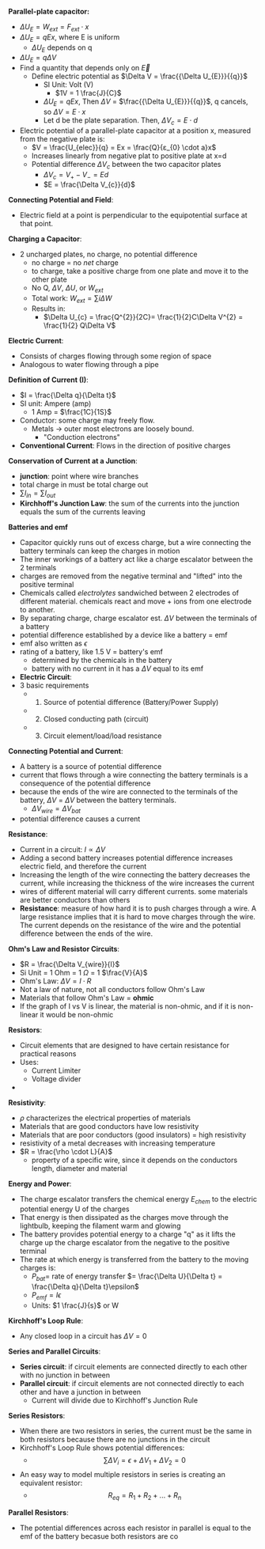 **Parallel-plate capacitor:** 
- $\Delta U_{E} = W_{ext} = F_{ext} \cdot x$
- $\Delta U_{E} = qEx$, where E is uniform
	- $\Delta U_{E}$ depends on q
- $\Delta U_{E} = q\Delta V$ 
- Find a quantity that depends only on $\overrightarrow{E}$
	- Define electric potential as $\Delta V = \frac{{\Delta U_{E}}}{{q}}$
		- SI Unit: Volt (V)
			- $1V = 1 \frac{J}{C}$
		- $\Delta U_{E} = qEx$, Then $\Delta V$ = $\frac{{\Delta U_{E}}}{{q}}$, q cancels, so $\Delta V = E \cdot x$
		- Let d be the plate separation. Then, $\Delta V_{c} = E \cdot d$
- Electric potential of a parallel-plate capacitor at a position x, measured from the negative plate is:
	- $V = \frac{U_{elec}}{q} = Ex = \frac{Q}{ε_{0} \cdot a}x$ 
	- Increases linearly from negative plat to positive plate at x=d
	- Potential difference $\Delta V_{c}$ between the two capacitor plates
		- $\Delta V_{c} = V_{+} - V_{-} = Ed$ 
		- $E = \frac{\Delta V_{c}}{d}$

**Connecting Potential and Field**:
- Electric field at a point is perpendicular to the equipotential surface at that point.

**Charging a Capacitor**: 
- 2 uncharged plates, no charge, no potential difference
	- no charge = no *net* charge
	- to charge, take a positive charge from one plate and move it to the other plate
	- No Q, $\Delta V$, $\Delta U$, or $W_{ext}$
	- Total work: $W_{ext}= \sum{i} \Delta W$ 
	- Results in: 
		- $\Delta U_{c} = \frac{Q^{2}}{2C}= \frac{1}{2}C\Delta V^{2} = \frac{1}{2} Q\Delta V$

**Electric Current**: 
- Consists of charges flowing through some region of space
- Analogous to water flowing through a pipe

**Definition of Current (I)**:
- $I = \frac{\Delta q}{\Delta t}$
- SI unit: Ampere (amp)
	- 1 Amp = $\frac{1C}{1S}$
- Conductor: some charge may freely flow.
	- Metals -> outer most electrons are loosely bound.
		- "Conduction electrons"
- **Conventional Current**: Flows in the direction of positive charges

**Conservation of Current at a Junction**:
- **junction**: point where wire branches
- total charge in must be total charge out
- $\sum I_{in} = \sum I_{out}$
- **Kirchhoff's Junction Law**: the sum of the currents into the junction equals the sum of the currents leaving

**Batteries and emf**
- Capacitor quickly runs out of excess charge, but a wire connecting the battery terminals can keep the charges in motion
- The inner workings of a battery act like a charge escalator between the 2 terminals
- charges are removed from the negative terminal and "lifted" into the positive terminal
- Chemicals called *electrolytes* sandwiched between 2 electrodes of different material. chemicals react and move + ions from one electrode to another. 
- By separating charge, charge escalator est. $\Delta V$ between the terminals of a battery
- potential difference established by a device like a battery = emf
- emf also written as $\epsilon$
- rating of a battery, like 1.5 V = battery's emf
	- determined by the chemicals in the battery
	- battery with no current in it has a $\Delta V$ equal to its emf
- **Electric Circuit**: 
- 3 basic requirements
	- 1. Source of potential difference (Battery/Power Supply)
	- 2. Closed conducting path (circuit)
	- 3. Circuit element/load/load resistance

**Connecting Potential and Current**:
- A battery is a source of potential difference
- current that flows through a wire connecting the battery terminals is a consequence of the potential difference
- because the ends of the wire are connected to the terminals of the battery, $\Delta V$ = $\Delta V$ between the battery terminals. 
	- $\Delta V_{wire} = \Delta V_{bat}$
- potential difference causes a current

**Resistance**:
- Current in a circuit: $I \propto \Delta V$
- Adding a second battery increases potential difference increases electric field, and therefore the current
- Increasing the length of the wire connecting the battery decreases the current, while increasing the thickness of the wire increases the current
- wires of different material will carry different currents. some materials are better conductors than others
- **Resistance**: measure of how hard it is to push charges through a wire. A large resistance implies that it is hard to move charges through the wire. The current depends on the resistance of the wire and the potential difference between the ends of the wire.

**Ohm's Law and Resistor Circuits**:
- $R = \frac{\Delta V_{wire}}{I}$
- Si Unit = 1 Ohm = 1 $\Omega$ = 1 $\frac{V}{A}$  
- Ohm's Law: $\Delta V = I \cdot R$ 
- Not a law of nature, not all conductors follow Ohm's Law
- Materials that follow Ohm's Law = **ohmic**
- If the graph of I vs V is linear, the material is non-ohmic, and if it is non-linear it would be non-ohmic

**Resistors**:
- Circuit elements that are designed to have certain resistance for practical reasons
- Uses:
	- Current Limiter
	- Voltage divider
- 
**Resistivity**:
- $\rho$ characterizes the electrical properties of materials
- Materials that are good conductors have low resistivity
- Materials that are poor conductors (good insulators) = high resistivity
- resistivity of a metal decreases with increasing temperature
- $R = \frac{\rho \cdot L}{A}$ 
	- property of a specific wire, since it depends on the conductors length, diameter and material

 **Energy and Power**:
 - The charge escalator transfers the chemical energy $E_{chem}$ to the electric potential energy U of the charges
 - That energy is then dissipated as the charges move through the lightbulb, keeping the filament warm and glowing
 - The battery provides potential energy to a charge "q" as it lifts the charge up the charge escalator from the negative to the positive terminal
 - The rate at which energy is transferred from the battery to the moving charges is:
	 - $P_{bat} =$ rate of energy transfer $= \frac{\Delta U}{\Delta t} = \frac{\Delta q}{\Delta t}\epsilon$
	 - $P_{emf} = I \epsilon$ 
	 - Units: $1 \frac{J}{s}$ or W

**Kirchhoff's Loop Rule**:
- Any closed loop in a circuit has $\Delta V = 0$

**Series and Parallel Circuits**:
- **Series circuit**: if circuit elements are connected directly to each other with no junction in between
- **Parallel circuit**: if circuit elements are not connected directly to each other and have a junction in between
	- Current will divide due to Kirchhoff's Junction Rule

**Series Resistors**:
- When there are two resistors in series, the current must be the same in both resistors because there are no junctions in the circuit
- Kirchhoff's Loop Rule shows potential differences:
	- $$\sum\limits \Delta V_{i} = \epsilon + \Delta V_{1} + \Delta V_{2} = 0$$
- An easy way to model multiple resistors in series is creating an equivalent resistor:
	- $$R_{eq} = R_{1} + R_{2} + . . . + R_{n}$$

**Parallel Resistors**:
- The potential differences across each resistor in parallel is equal to the  emf of the battery becasue both resistors are co 